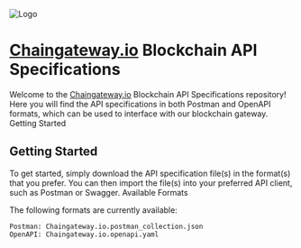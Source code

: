 
![Logo](https://www.eu-startups.com/wp-content/uploads/2020/10/Logo_gradient_1000x1000-500x500.png) 


# [Chaingateway.io](https://chaingateway.io) Blockchain API Specifications

Welcome to the [Chaingateway.io](https://chaingateway.io) Blockchain API Specifications repository! Here you will find the API specifications in both Postman and OpenAPI formats, which can be used to interface with our blockchain gateway.
Getting Started

## Getting Started
To get started, simply download the API specification file(s) in the format(s) that you prefer. You can then import the file(s) into your preferred API client, such as Postman or Swagger.
Available Formats

The following formats are currently available:

    Postman: Chaingateway.io.postman_collection.json
    OpenAPI: Chaingateway.io.openapi.yaml
